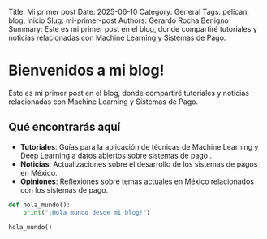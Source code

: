 Title: Mi primer post
Date: 2025-06-10
Category: General
Tags: pelican, blog, inicio
Slug: mi-primer-post
Authors: Gerardo Rocha Benigno
Summary: Este es mi primer post en el blog, donde compartiré tutoriales y noticias relacionadas con Machine Learning y Sistemas de Pago.

# Bienvenidos a mi blog!

Este es mi primer post en el blog, donde compartiré tutoriales y noticias relacionadas con Machine Learning y Sistemas de Pago.

## Qué encontrarás aquí

- **Tutoriales**: Guías para la aplicación de técnicas de Machine Learning y Deep Learning a datos abiertos sobre sistemas de pago .
- **Noticias**: Actualizaciones sobre el desarrollo de los sistemas de pagos en México.
- **Opiniones**: Reflexiones sobre temas actuales en México relacionados con los sistemas de pago.

```python
def hola_mundo():
    print("¡Hola mundo desde mi blog!")

hola_mundo()
```

